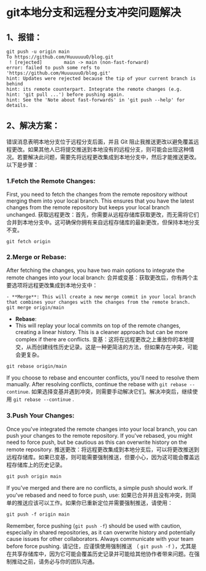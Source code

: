 # git本地分支和远程分支冲突问题解决

## 1、报错：

```
git push -u origin main
To https://github.com/HuuuuuuO/blog.git
 ! [rejected]        main -> main (non-fast-forward)
error: failed to push some refs to 'https://github.com/HuuuuuuO/blog.git'
hint: Updates were rejected because the tip of your current branch is behind
hint: its remote counterpart. Integrate the remote changes (e.g.
hint: 'git pull ...') before pushing again.
hint: See the 'Note about fast-forwards' in 'git push --help' for details.
```

## 2、解决方案：

错误消息表明本地分支位于远程分支后面，并且 Git 阻止我推送更改以避免覆盖远程更改。如果其他人已将提交推送到本地没有的远程分支，则可能会出现这种情况。若要解决此问题，需要先将远程更改集成到本地分支中，然后才能推送更改。以下是步骤：

### 1.**Fetch the Remote Changes**: 

First, you need to fetch the changes from the remote repository without merging them into your local branch. This ensures that you have the latest changes from the remote repository but keeps your local branch unchanged.
获取远程更改：首先，你需要从远程存储库获取更改，而无需将它们合并到本地分支中。这可确保你拥有来自远程存储库的最新更改，但保持本地分支不变。

```
git fetch origin
```

### 2.**Merge or Rebase**: 

After fetching the changes, you have two main options to integrate the remote changes into your local branch:
合并或变基：获取更改后，你有两个主要选项将远程更改集成到本地分支中：

```
- **Merge**: This will create a new merge commit in your local branch that combines your changes with the changes from the remote branch.
git merge origin/main
```

- **Rebase**: 
- This will replay your local commits on top of the remote changes, creating a linear history. This is a cleaner approach but can be more complex if there are conflicts.
  变基：这将在远程更改之上重放你的本地提交，从而创建线性历史记录。这是一种更简洁的方法，但如果存在冲突，可能会更复杂。

```
git rebase origin/main
```

If you choose to rebase and encounter conflicts, you'll need to resolve them manually. After resolving conflicts, continue the rebase with `git rebase --continue`.
如果选择变基并遇到冲突，则需要手动解决它们。解决冲突后，继续使用 `git rebase --continue` .

### 3.**Push Your Changes**: 

Once you've integrated the remote changes into your local branch, you can push your changes to the remote repository. If you've rebased, you might need to force push, but be cautious as this can overwrite history on the remote repository.
推送更改：将远程更改集成到本地分支后，可以将更改推送到远程存储库。如果已变基，则可能需要强制推送，但要小心，因为这可能会覆盖远程存储库上的历史记录。

```
git push origin main
```

If you've merged and there are no conflicts, a simple push should work. If you've rebased and need to force push, use:
如果已合并并且没有冲突，则简单的推送应该可以工作。如果你已重新定位并需要强制推送，请使用：

```
git push -f origin main
```

Remember, force pushing (`git push -f`) should be used with caution, especially in shared repositories, as it can overwrite history and potentially cause issues for other collaborators. Always communicate with your team before force pushing.
请记住，应谨慎使用强制推送 （ `git push -f` ），尤其是在共享存储库中，因为它可能会覆盖历史记录并可能给其他协作者带来问题。在强制推动之前，请务必与你的团队沟通。